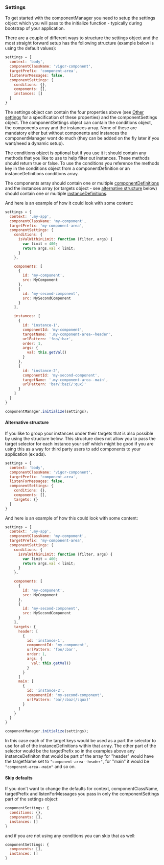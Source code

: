 ### <a name="settings"></a>Settings
To get started with the componentManager you need to setup the settings object which you will pass to the initialize function - typically during bootstrap of your application.

There are a couple of different ways to structure the settings object and the most straight forward setup has the following structure (example below is using the default values):
```javascript
settings = {
  context: 'body',
  componentClassName: 'vigor-component',
  targetPrefix: 'component-area',
  listenForMessages: false,
  componentSettings: {
    conditions: {},
    components: [],
    instances: []
  }
}
```

The settings object can contain the four properties above (see [Other settings](#other-settings) for a specification of these properties) and the componentSettings object. The componentSettings object can contain the conditions object, the components array and the instances array. None of these are mandatory either but without components and instances the componentManager wont do much (they can be added on the fly later if you want/need a dynamic setup).

The conditions object is optional but if you use it it should contain any methods that you like to use to help filter out instances. These methods should return true or false. To use the conditions you reference the methods key in the conditions object from a componentDefinition or an instanceDefinitions conditions array.

The components array should contain one or multiple [componentDefinitions](#component-definitions) and the instances array (or targets object - see [alternative structure](#alternative-structure) below) should contain one or multiple [instanceDefinitions](#instance-definitions).

And here is an example of how it could look with some content:
```javascript
settings = {
  context: '.my-app',
  componentClassName: 'my-component',
  targetPrefix: 'my-component-area',
  componentSettings: {
    conditions: {
      isValWithinLimit: function (filter, args) {
        var limit = 400;
        return args.val < limit;
      }
    },

    components: [
      {
        id: 'my-component',
        src: MyComponent
      },
      {
        id: 'my-second-component',
        src: MySecondComponent
      }
    ],

    instances: [
      {
        id: 'instance-1',
        componentId: 'my-component',
        targetName: '.my-component-area--header',
        urlPattern: 'foo/:bar',
        order: 1,
        args: {
          val: this.getVal()
        }
      },
      {
        id: 'instance-2',
        componentId: 'my-second-component',
        targetName: '.my-component-area--main',
        urlPattern: 'bar/:baz(/:qux)'
      }
    ]
  }
}

componentManager.initialize(settings);
```

#### <a name="alternative-structure"></a> Alternative structure
If you like to group your instances under their targets that is also possible by using the structure below. This structure does not allow you to pass the target selector for each instance your self which might be good if you are using this as a way for third party users to add components to your application (ex ads).

```javascript
settings = {
  context: 'body',
  componentClassName: 'vigor-component',
  targetPrefix: 'component-area',
  listenForMessages: false,
  componentSettings: {
    conditions: {},
    components: [],
    targets: {}
  }
}
```

And here is an example of how this could look with some content:
```javascript
settings = {
  context: '.my-app',
  componentClassName: 'my-component',
  targetPrefix: 'my-component-area',
  componentSettings: {
    conditions: {
      isValWithinLimit: function (filter, args) {
        var limit = 400;
        return args.val < limit;
      }
    },

    components: [
      {
        id: 'my-component',
        src: MyComponent
      },
      {
        id: 'my-second-component',
        src: MySecondComponent
      }
    ],
    targets: {
      header: [
        {
          id: 'instance-1',
          componentId: 'my-component',
          urlPattern: 'foo/:bar',
          order: 1,
          args: {
            val: this.getVal()
          }
        }
      ]
      main: [
        {
          id: 'instance-2',
          componentId: 'my-second-component',
          urlPattern: 'bar/:baz(/:qux)'
        }
      ]
    }
  }
}

componentManager.initialize(settings);
```
In this case each of the target keys would be used as a part the selector to use for all of the instanceDefinitions within that array. The other part of the selector would be the targetPrefix so in the examples above any instanceDefiniton that would be part of the array for "header" would have the targetName set to `"component-area--header"`, for "main" it would be `"component-area--main"` and so on.

#### Skip defaults
If you don't want to change the defaults for context, componentClassName, targetPrefix and listenForMessages you pass in only the componentSettings part of the settings object:
```javascript
componentSettings: {
  conditions: {},
  components: [],
  instances: []
}
```

and if you are not using any conditions you can skip that as well:
```javascript
componentSettings: {
  components: [],
  instances: []
}
```
